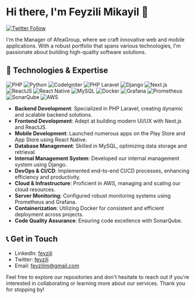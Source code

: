 # Hi there, I'm Feyzili Mikayil 👋
[![Twitter Follow](https://img.shields.io/twitter/follow/feyzili?style=social)](https://twitter.com/feyzili)

I'm the Manager of AfeaGroup, where we craft innovative web and mobile applications. With a robust portfolio that spans various technologies, I'm passionate about building high-quality software solutions.

## 🚀 Technologies & Expertise
![PHP](https://img.shields.io/badge/PHP-777BB4?style=flat-square&logo=php&logoColor=white)
![Python](https://img.shields.io/badge/Python-3776AB?style=flat-square&logo=python&logoColor=white)
![CodeIgniter](https://img.shields.io/badge/CodeIgniter-EF4223?style=flat-square&logo=codeigniter&logoColor=white)
![PHP Laravel](https://img.shields.io/badge/Laravel-FF2D20?style=flat-square&logo=laravel&logoColor=white)
![Django](https://img.shields.io/badge/Django-092E20?style=flat-square&logo=django)
![Next.js](https://img.shields.io/badge/Next.js-000000?style=flat-square&logo=next.js)
![ReactJS](https://img.shields.io/badge/React-20232A?style=flat-square&logo=react)
![React Native](https://img.shields.io/badge/React_Native-20232A?style=flat-square&logo=react)
![MySQL](https://img.shields.io/badge/MySQL-4479A1?style=flat-square&logo=mysql&logoColor=white)
![Docker](https://img.shields.io/badge/Docker-2496ED?style=flat-square&logo=docker&logoColor=white)
![Grafana](https://img.shields.io/badge/Grafana-F46800?style=flat-square&logo=grafana&logoColor=white)
![Prometheus](https://img.shields.io/badge/Prometheus-000000?style=flat-square&logo=prometheus)
![SonarQube](https://img.shields.io/badge/SonarQube-4E9BCD?style=flat-square&logo=sonarqube&logoColor=white)
![AWS](https://img.shields.io/badge/AWS-232F3E?style=flat-square&logo=amazon-aws)


- **Backend Development**: Specialized in PHP Laravel, creating dynamic and scalable backend solutions.
- **Frontend Development**: Adept at building modern UI/UX with Next.js and ReactJS.
- **Mobile Development**: Launched numerous apps on the Play Store and App Store using React Native.
- **Database Management**: Skilled in MySQL, optimizing data storage and retrieval.
- **Internal Management System**: Developed our internal management system using Django.
- **DevOps & CI/CD**: Implemented end-to-end CI/CD processes, enhancing efficiency and productivity.
- **Cloud & Infrastructure**: Proficient in AWS, managing and scaling our cloud resources.
- **Server Monitoring**: Configured robust monitoring systems using Prometheus and Grafana.
- **Containerization**: Utilizing Docker for consistent and efficient deployment across projects.
- **Code Quality Assurance**: Ensuring code excellence with SonarQube.

## 📞 Get in Touch

- LinkedIn: [feyzili](https://www.linkedin.com/in/mikay%C4%B1l-feyzili-0a696111a)
- Twitter: [feyzili](https://twitter.com/feyzili)
- Email: [feyzilim@gmail.com](mailto:feyzilim@gmail.com)

Feel free to explore our repositories and don't hesitate to reach out if you're interested in collaborating or learning more about our services. Thank you for stopping by!
